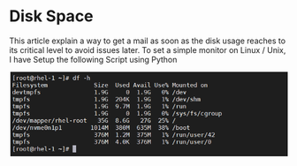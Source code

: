 # Disk Space
This article explain a way to get a mail as soon as the disk usage reaches to its critical level to avoid issues later. To set a simple monitor on Linux / Unix, I have Setup the following Script using Python

![alt text](diskspace.png "Disk Space")

